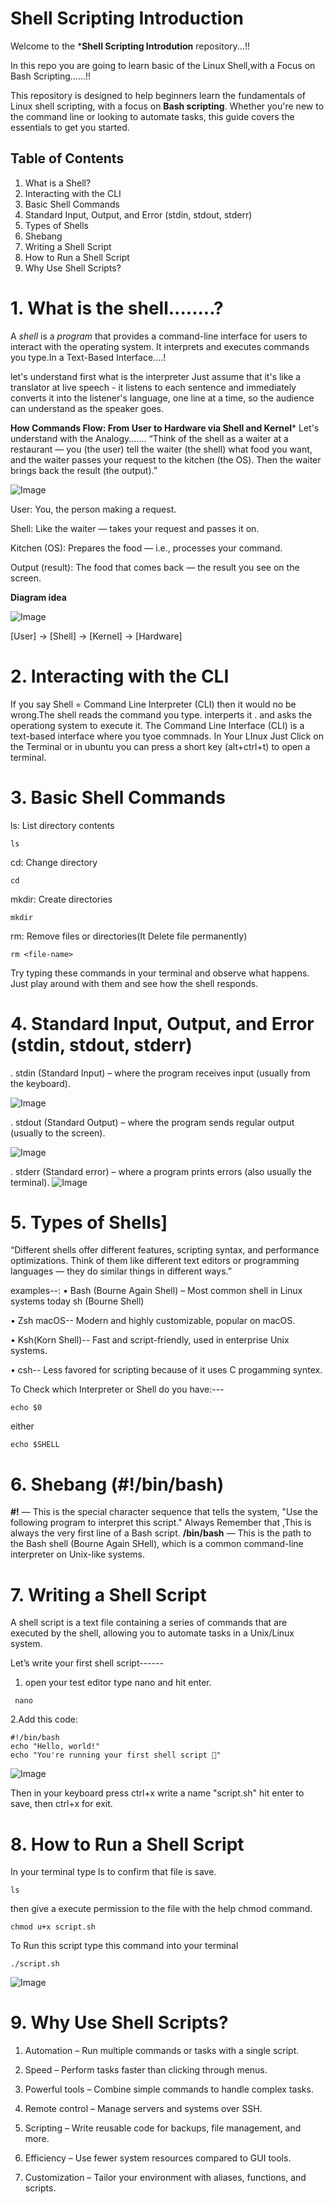 # Shell Scripting Introduction

Welcome to the ***Shell Scripting Introdution** repository...!!

In this repo you are going to learn basic of the Linux Shell,with a Focus on Bash Scripting......!!

This repository is designed to help beginners learn the fundamentals of Linux shell scripting, 
with a focus on **Bash scripting**. Whether you're new to the command line or looking to automate tasks, this guide covers the essentials to get you started.


## Table of Contents
1. What is a Shell?
2. Interacting with the CLI
3. Basic Shell Commands
4. Standard Input, Output, and Error (stdin, stdout, stderr)
5. Types of Shells
6. Shebang
7. Writing a Shell Script
8. How to Run a Shell Script
9. Why Use Shell Scripts?

# 1. What is the shell........?

A *shell* is a *program* that provides a command-line interface for users to interact
with the operating system.
It interprets and executes commands you type.In a Text-Based Interface....!

let's understand first what is the interpreter Just assume that it's like a translator at live speech - 
it listens to each sentence and immediately converts it into the listener's language,
one line at a time, so the audience can understand as the speaker goes.

**How Commands Flow: From User to Hardware via Shell and Kernel***
Let's understand with the Analogy.......
“Think of the shell as a waiter at a restaurant — you (the user) tell the waiter (the shell) what food you want, 
and the waiter passes your request to the kitchen (the OS). 
Then the waiter brings back the result (the output).”

![Image](https://github.com/user-attachments/assets/547775b8-0afb-4009-a1b0-0a9af2a9ffff)

User: You, the person making a request.

Shell: Like the waiter — takes your request and passes it on.

Kitchen (OS): Prepares the food — i.e., processes your command.

Output (result): The food that comes back — the result you see on the screen.

  **Diagram idea**

  ![Image](https://github.com/user-attachments/assets/9823f52b-1e08-4595-82d3-926ab5a3a7ac)

[User] → [Shell] → [Kernel] → [Hardware]


#  2. Interacting with the CLI
If you say Shell = Command Line Interpreter (CLI) then it would no be
wrong.The shell reads the command you type. interperts it . and asks the operationg system
to execute it. 
The Command Line Interface (CLI) is a text-based interface where you tyoe commnads.
In Your LInux Just Click on the Terminal or in ubuntu you can press a short key
(alt+ctrl+t) to open a terminal.


#  3. Basic Shell Commands

 ls: List directory contents
```
ls
```
 cd: Change directory
```
cd
```
 mkdir: Create directories
```
mkdir
```
 rm: Remove files or directories(It Delete file permanently)
```
rm <file-name>
```
Try typing these commands in your terminal and observe what happens.
Just play around with them and see how the shell responds.


#  4. Standard Input, Output, and Error (stdin, stdout, stderr)
   . stdin (Standard Input) – where the program receives input (usually from the keyboard).
   
   ![Image](https://github.com/user-attachments/assets/dca0efd7-2719-4e65-8236-d055d7079961)
   
   . stdout (Standard Output) – where the program sends regular output (usually to the screen).
   
   ![Image](https://github.com/user-attachments/assets/f0c7bad5-3c0e-4dee-9e41-7808b01ffe03)

   . stderr (Standard error) – where a program prints errors (also usually the terminal).
   ![Image](https://github.com/user-attachments/assets/4122dcb2-3d94-4c26-b48e-1b6a7d36bb25)
  

  # 5. Types of Shells]
  “Different shells offer different features, scripting syntax, and performance optimizations.
   Think of them like different text editors or programming languages — they do similar things in different ways.”

   examples--:
  •	Bash (Bourne Again Shell) – Most common shell in Linux systems today sh (Bourne Shell)
  
  •	Zsh macOS-- Modern and highly customizable, popular on macOS.
  
  •	Ksh(Korn Shell)-- Fast and script-friendly, used in enterprise Unix systems.
  
  •	csh-- Less favored for scripting because of it uses C progamming syntex.
  
  To Check which Interpreter or Shell do you have:---
   ```
   echo $0

   ```
   either

   ```
   echo $SHELL

  ```

 # 6. Shebang (#!/bin/bash)

 **#!** — This is the special character sequence that tells the system, 
 "Use the following program to interpret this script."
Always Remember that ,This is always the very first line of a Bash script.
**/bin/bash** — This is the path to the Bash shell (Bourne Again SHell),
 which is a common command-line interpreter on Unix-like systems.

 # 7. Writing a Shell Script
 
 A shell script is a text file containing a series of commands that are executed by the shell,
 allowing you to automate tasks in a Unix/Linux system.

 Let’s write your first shell script------
  1.  open your test editor type nano and hit enter.
```
 nano
```
 2.Add this code:
 ```
#!/bin/bash
echo "Hello, world!"
echo "You're running your first shell script 🚀"
 ```
![Image](https://github.com/user-attachments/assets/275c3291-455c-48fd-b317-49ae80806784)

Then in your keyboard press ctrl+x write a name "script.sh" hit enter to save, then ctrl+x for exit.

#  8. How to Run a Shell Script

In your terminal type ls to confirm that file is save.
```
ls
```
then give a execute permission to the file with the help chmod command.

```
chmod u+x script.sh
```
To Run this script type this command into your terminal

```
./script.sh
```
![Image](https://github.com/user-attachments/assets/fd7dda2e-77ec-4874-8921-3cbcb49ab2f1)

# 9. Why Use Shell Scripts?

  1.  Automation – Run multiple commands or tasks with a single script.

  2.  Speed – Perform tasks faster than clicking through menus.

  3.  Powerful tools – Combine simple commands to handle complex tasks.

  4.  Remote control – Manage servers and systems over SSH.

  5.  Scripting – Write reusable code for backups, file management, and more.

  6.  Efficiency – Use fewer system resources compared to GUI tools.

  7.  Customization – Tailor your environment with aliases, functions, and scripts.
